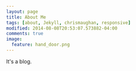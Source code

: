 ```yaml
---
layout: page
title: About Me
tags: [about, Jekyll, chrismaughan, responsive]
modified: 2014-08-08T20:53:07.573882-04:00
comments: true
image:
  feature: hand_door.png
---
```


It's a blog.


